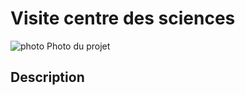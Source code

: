 # Visite centre des sciences

![photo](images/Canevas_Cosmique.jpeg)
Photo du projet

## **Description**
